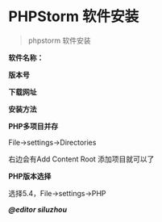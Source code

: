# PHPStorm 软件安装

> phpstorm 软件安装

**软件名称：**

**版本号**




**下载网址**

**安装方法**

**PHP多项目并存**

File->settings->Directories

右边会有Add Content Root 添加项目就可以了

**PHP版本选择**

选择5.4，File->settings->PHP

***@editor siluzhou***